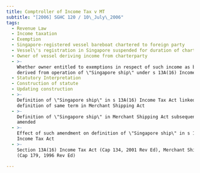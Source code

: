 ```yaml
---
title: Comptroller of Income Tax v MT
subtitle: "[2006] SGHC 120 / 10\_July\_2006"
tags:
  - Revenue Law
  - Income taxation
  - Exemption
  - Singapore-registered vessel bareboat chartered to foreign party
  - Vessel\'s registration in Singapore suspended for duration of charter
  - Owner of vessel deriving income from charterparty
  - >-
    Whether owner entitled to exemptions in respect of such income as being
    derived from operation of \"Singapore ship\" under s 13A(16) Income Tax Act
  - Statutory Interpretation
  - Construction of statute
  - Updating construction
  - >-
    Definition of \"Singapore ship\" in s 13A(16) Income Tax Act linked to
    definition of same term in Merchant Shipping Act
  - >-
    Definition of \"Singapore ship\" in Merchant Shipping Act subsequently
    amended
  - >-
    Effect of such amendment on definition of \"Singapore ship\" in s 13A(16)
    Income Tax Act
  - >-
    Section 13A(16) Income Tax Act (Cap 134, 2001 Rev Ed), Merchant Shipping Act
    (Cap 179, 1996 Rev Ed)

---
```



